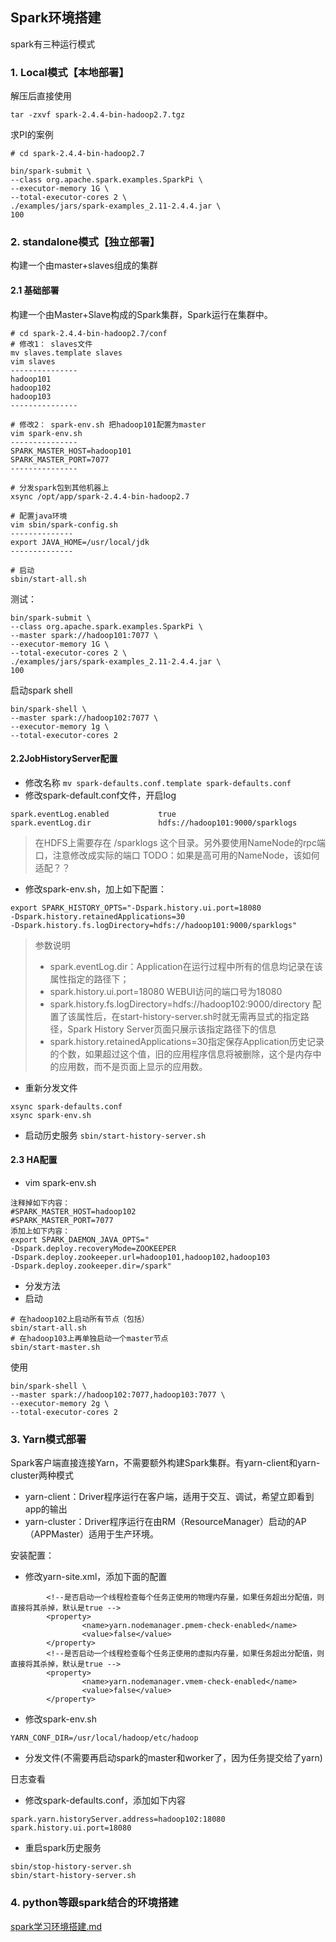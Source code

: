 ## Spark环境搭建
spark有三种运行模式

### 1. Local模式【本地部署】
解压后直接使用
```
tar -zxvf spark-2.4.4-bin-hadoop2.7.tgz
```
求PI的案例
```
# cd spark-2.4.4-bin-hadoop2.7

bin/spark-submit \
--class org.apache.spark.examples.SparkPi \
--executor-memory 1G \
--total-executor-cores 2 \
./examples/jars/spark-examples_2.11-2.4.4.jar \
100
```

### 2. standalone模式【独立部署】
构建一个由master+slaves组成的集群
#### 2.1 基础部署
构建一个由Master+Slave构成的Spark集群，Spark运行在集群中。
```
# cd spark-2.4.4-bin-hadoop2.7/conf
# 修改1： slaves文件
mv slaves.template slaves
vim slaves
---------------
hadoop101
hadoop102
hadoop103
---------------

# 修改2： spark-env.sh 把hadoop101配置为master
vim spark-env.sh
---------------
SPARK_MASTER_HOST=hadoop101
SPARK_MASTER_PORT=7077
---------------

# 分发spark包到其他机器上
xsync /opt/app/spark-2.4.4-bin-hadoop2.7

# 配置java环境
vim sbin/spark-config.sh
--------------
export JAVA_HOME=/usr/local/jdk
--------------

# 启动
sbin/start-all.sh
```

测试：
```
bin/spark-submit \
--class org.apache.spark.examples.SparkPi \
--master spark://hadoop101:7077 \
--executor-memory 1G \
--total-executor-cores 2 \
./examples/jars/spark-examples_2.11-2.4.4.jar \
100

```
启动spark shell
```
bin/spark-shell \
--master spark://hadoop102:7077 \
--executor-memory 1g \
--total-executor-cores 2
```
#### 2.2JobHistoryServer配置
- 修改名称 ```mv spark-defaults.conf.template spark-defaults.conf```
- 修改spark-default.conf文件，开启log
```
spark.eventLog.enabled           true
spark.eventLog.dir               hdfs://hadoop101:9000/sparklogs
```
> 在HDFS上需要存在 /sparklogs 这个目录。另外要使用NameNode的rpc端口，注意修改成实际的端口 
> TODO：如果是高可用的NameNode，该如何适配？？
- 修改spark-env.sh，加上如下配置：
```
export SPARK_HISTORY_OPTS="-Dspark.history.ui.port=18080 
-Dspark.history.retainedApplications=30 
-Dspark.history.fs.logDirectory=hdfs://hadoop101:9000/sparklogs"
```
> 参数说明
> - spark.eventLog.dir：Application在运行过程中所有的信息均记录在该属性指定的路径下； 
> - spark.history.ui.port=18080  WEBUI访问的端口号为18080
> - spark.history.fs.logDirectory=hdfs://hadoop102:9000/directory  配置了该属性后，在start-history-server.sh时就无需再显式的指定路径，Spark History Server页面只展示该指定路径下的信息
> - spark.history.retainedApplications=30指定保存Application历史记录的个数，如果超过这个值，旧的应用程序信息将被删除，这个是内存中的应用数，而不是页面上显示的应用数。
- 重新分发文件
```
xsync spark-defaults.conf
xsync spark-env.sh
```
- 启动历史服务
```sbin/start-history-server.sh```

#### 2.3 HA配置
- vim spark-env.sh
```
注释掉如下内容：
#SPARK_MASTER_HOST=hadoop102
#SPARK_MASTER_PORT=7077
添加上如下内容：
export SPARK_DAEMON_JAVA_OPTS="
-Dspark.deploy.recoveryMode=ZOOKEEPER 
-Dspark.deploy.zookeeper.url=hadoop101,hadoop102,hadoop103
-Dspark.deploy.zookeeper.dir=/spark"
```
- 分发方法
- 启动
```
# 在hadoop102上启动所有节点（包括）
sbin/start-all.sh
# 在hadoop103上再单独启动一个master节点
sbin/start-master.sh
```
使用
```
bin/spark-shell \
--master spark://hadoop102:7077,hadoop103:7077 \
--executor-memory 2g \
--total-executor-cores 2
```

### 3. Yarn模式部署
Spark客户端直接连接Yarn，不需要额外构建Spark集群。有yarn-client和yarn-cluster两种模式
- yarn-client：Driver程序运行在客户端，适用于交互、调试，希望立即看到app的输出
- yarn-cluster：Driver程序运行在由RM（ResourceManager）启动的AP（APPMaster）适用于生产环境。

安装配置：
- 修改yarn-site.xml，添加下面的配置
```
        <!--是否启动一个线程检查每个任务正使用的物理内存量，如果任务超出分配值，则直接将其杀掉，默认是true -->
        <property>
                <name>yarn.nodemanager.pmem-check-enabled</name>
                <value>false</value>
        </property>
        <!--是否启动一个线程检查每个任务正使用的虚拟内存量，如果任务超出分配值，则直接将其杀掉，默认是true -->
        <property>
                <name>yarn.nodemanager.vmem-check-enabled</name>
                <value>false</value>
        </property>
```
- 修改spark-env.sh
```
YARN_CONF_DIR=/usr/local/hadoop/etc/hadoop
```
- 分发文件(不需要再启动spark的master和worker了，因为任务提交给了yarn)

日志查看
- 修改spark-defaults.conf，添加如下内容
```
spark.yarn.historyServer.address=hadoop102:18080
spark.history.ui.port=18080
```
- 重启spark历史服务
```
sbin/stop-history-server.sh 
sbin/start-history-server.sh
```

### 4. python等跟spark结合的环境搭建

[spark学习环境搭建.md](../../spark/spark学习环境搭建(windows).md)